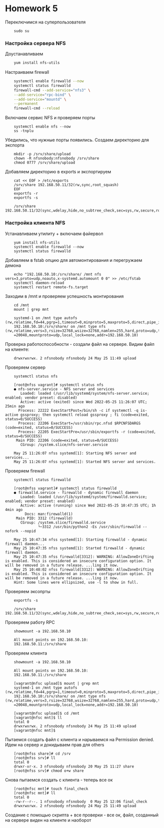 # **Homework 5**
Переключимся на суперпользователя
```
    sudo su
```

### **Настройка сервера NFS**
Доустанавливаем
```bash
    yum install nfs-utils
```
Настраиваем firewall
```bash
    systemctl enable firewalld --now
    systemctl status firewalld
    firewall-cmd --add-service="nfs3" \
    --add-service="rpc-bind" \
    --add-service="mountd" \
    --permanent
    firewall-cmd --reload
```
Включаем сервис NFS и проверяем порты
```
    systemctl enable nfs --now
    ss -tnplu
```
Убедились, что нужные порты появились. 
Создаем директорию для экспорта
```
    mkdir -p /srv/share/upload
    chown -R nfsnobody:nfsnobody /srv/share
    chmod 0777 /srv/share/upload
```
Добавляем директорию в exports и экспортируем
```
    cat << EOF > /etc/exports
    /srv/share 192.168.50.11/32(rw,sync,root_squash)
    EOF
    exportfs -r
    exportfs -s
```
```
    /srv/share  192.168.50.11/32(sync,wdelay,hide,no_subtree_check,sec=sys,rw,secure,root_squash,no_all_squash)
```
### **Настройка клиента NFS**
Устанавливаем утилиту + включаем файервол
```
    yum install nfs-utils
    systemctl enable firewalld --now
    systemctl status firewalld
```
Добавляем в fstab опцию для автомонтирования и перегружаем демона
```
    echo "192.168.50.10:/srv/share/ /mnt nfs vers=3,proto=udp,noauto,x-systemd.automount 0 0" >> /etc/fstab
    systemctl daemon-reload
    systemctl restart remote-fs.target
```
Заходим в /mnt и проверяем успешность монтирования
```
    cd /mnt
    mount | grep mnt
```
```
    systemd-1 on /mnt type autofs (rw,relatime,fd=44,pgrp=1,timeout=0,minproto=5,maxproto=5,direct,pipe_ino=17616)
    192.168.50.10:/srv/share/ on /mnt type nfs (rw,relatime,vers=3,rsize=32768,wsize=32768,namlen=255,hard,proto=udp,timeo=11,retrans=3,sec=sys,mountaddr=192.168.50.10,mountvers=3,mountport
    =20048,mountproto=udp,local_lock=none,addr=192.168.50.10)
```
Проверка работоспособности - создали файл на сервере. Видим файл на клиенте:
```
    drwxrwxrwx. 2 nfsnobody nfsnobody 24 May 25 11:49 upload
```
Проверяем сервер
```
    systemctl status nfs
```
```
    [root@nfss vagrant]# systemctl status nfs
    ● nfs-server.service - NFS server and services
       Loaded: loaded (/usr/lib/systemd/system/nfs-server.service; enabled; vendor preset: disabled)
       Active: active (exited) since Wed 2022-05-25 11:26:07 UTC; 25min ago
      Process: 22222 ExecStartPost=/bin/sh -c if systemctl -q is-active gssproxy; then systemctl reload gssproxy ; fi (code=exited, status=0/SUCCESS)
      Process: 22206 ExecStart=/usr/sbin/rpc.nfsd $RPCNFSDARGS (code=exited, status=0/SUCCESS)
      Process: 22205 ExecStartPre=/usr/sbin/exportfs -r (code=exited, status=0/SUCCESS)
     Main PID: 22206 (code=exited, status=0/SUCCESS)
       CGroup: /system.slice/nfs-server.service
    
    May 25 11:26:07 nfss systemd[1]: Starting NFS server and services...
    May 25 11:26:07 nfss systemd[1]: Started NFS server and services.
```
Проверяем firewall
```
    systemctl status firewalld
```
```
    [root@nfss vagrant]# systemctl status firewalld
    ● firewalld.service - firewalld - dynamic firewall daemon
       Loaded: loaded (/usr/lib/systemd/system/firewalld.service; enabled; vendor preset: enabled)
       Active: active (running) since Wed 2022-05-25 10:47:35 UTC; 1h 4min ago
         Docs: man:firewalld(1)
     Main PID: 3312 (firewalld)
       CGroup: /system.slice/firewalld.service
               └─3312 /usr/bin/python2 -Es /usr/sbin/firewalld --nofork --nopid
    
    May 25 10:47:34 nfss systemd[1]: Starting firewalld - dynamic firewall daemon...
    May 25 10:47:35 nfss systemd[1]: Started firewalld - dynamic firewall daemon.
    May 25 10:47:35 nfss firewalld[3312]: WARNING: AllowZoneDrifting is enabled. This is considered an insecure configuration option. It will be removed in a future release. ...ling it now.
    May 25 10:48:02 nfss firewalld[3312]: WARNING: AllowZoneDrifting is enabled. This is considered an insecure configuration option. It will be removed in a future release. ...ling it now.
    Hint: Some lines were ellipsized, use -l to show in full.
```
Проверяем эксопрты
```
    exportfs -s
```
```
    /srv/share  192.168.50.11/32(sync,wdelay,hide,no_subtree_check,sec=sys,rw,secure,root_squash,no_all_squash)
```
Проверяем работу RPC
```
    showmount -a 192.168.50.10
```
```
    All mount points on 192.168.50.10:
    192.168.50.11:/srv/share
```
Проверяем клиента
```
    showmount -a 192.168.50.10
```
```
    All mount points on 192.168.50.10:
    192.168.50.11:/srv/share
```
```
    [vagrant@nfsc upload]$ mount | grep mnt
    systemd-1 on /mnt type autofs (rw,relatime,fd=44,pgrp=1,timeout=0,minproto=5,maxproto=5,direct,pipe_ino=17616)
    192.168.50.10:/srv/share/ on /mnt type nfs (rw,relatime,vers=3,rsize=32768,wsize=32768,namlen=255,hard,proto=udp,timeo=11,retrans=3,sec=sys,mountaddr=192.168.50.10,mountvers=3,mountport
    =20048,mountproto=udp,local_lock=none,addr=192.168.50.10)
```
```
    [vagrant@nfsc upload]$ cd /mnt
    [vagrant@nfsc mnt]$ ll
    total 0
    drwxrwxrwx. 2 nfsnobody nfsnobody 24 May 25 11:49 upload
    [vagrant@nfsc mnt]$
```
Пытаемся создать файл с клиента и нарываемся на Permission denied. Идем на сервер и докидываем прав для others
```
    [root@nfss share]# cd /srv
    [root@nfss srv]# ll
    total 0
    drwxr-xr-x. 3 nfsnobody nfsnobody 20 May 25 11:27 share
    [root@nfss srv]# chmod o+w share
```
Снова пытаемся создать с клиента - теперь все ок
```
    [root@nfsc mnt]# touch final_check
    [root@nfsc mnt]# ll
    total 0
    -rw-r--r--. 1 nfsnobody nfsnobody  0 May 25 12:06 final_check
    drwxrwxrwx. 2 nfsnobody nfsnobody 24 May 25 11:49 upload
```
Создание с помощью скрипта + все проверки - все ок, файл, созданный на сервере виден на клиенте и наоборот

